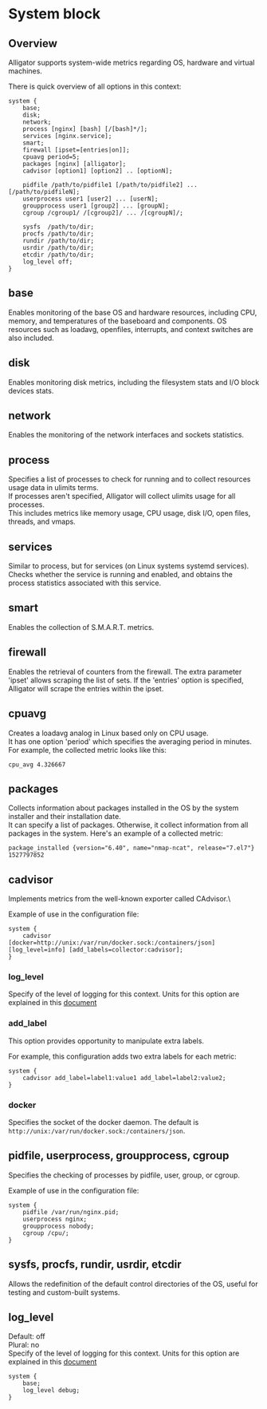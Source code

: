 # System block

## Overview
Alligator supports system-wide metrics regarding OS, hardware and virtual machines.

There is quick overview of all options in this context:
```
system {
    base;
    disk;
    network;
    process [nginx] [bash] [/[bash]*/];
    services [nginx.service];
    smart;
    firewall [ipset=[entries|on]];
    cpuavg period=5;
    packages [nginx] [alligator];
    cadvisor [option1] [option2] .. [optionN];

    pidfile /path/to/pidfile1 [/path/to/pidfile2] ... [/path/to/pidfileN];
    userprocess user1 [user2] ... [userN];
    groupprocess user1 [group2] ... [groupN];
    cgroup /cgroup1/ /[cgroup2]/ ... /[cgroupN]/;

    sysfs  /path/to/dir;
    procfs /path/to/dir;
    rundir /path/to/dir;
    usrdir /path/to/dir;
    etcdir /path/to/dir;
    log_level off;
}
```

## base
Enables monitoring of the base OS and hardware resources, including CPU, memory, and temperatures of the baseboard and components. OS resources such as loadavg, openfiles, interrupts, and context switches are also included.


## disk
Enables monitoring disk metrics, including the filesystem stats and I/O block devices stats.


## network
Enables the monitoring of the network interfaces and sockets statistics.


## process
Specifies a list of processes to check for running and to collect resources usage data in ulimits terms.\
If processes aren't specified, Alligator will collect ulimits usage for all processes.\
This includes metrics like memory usage, CPU usage, disk I/O, open files, threads, and vmaps.


## services
Similar to process, but for services (on Linux systems systemd services).\
Checks whether the service is running and enabled, and obtains the process statistics associated with this service.


## smart
Enables the collection of S.M.A.R.T. metrics.


## firewall
Enables the retrieval of counters from the firewall.
The extra parameter 'ipset' allows scraping the list of sets. If the 'entries' option is specified, Alligator will scrape the entries within the ipset.


## cpuavg
Creates a loadavg analog in Linux based only on CPU usage.\
It has one option 'period' which specifies the averaging period in minutes.\
For example, the collected metric looks like this:
```
cpu_avg 4.326667
```


## packages
Collects information about packages installed in the OS by the system installer and their installation date.\
It can specify a list of packages. Otherwise, it collect information from all packages in the system.
Here's an example of a collected metric:
```
package_installed {version="6.40", name="nmap-ncat", release="7.el7"} 1527797852
```


## cadvisor
Implements metrics from the well-known exporter called CAdvisor.\

Example of use in the configuration file:
```
system {
    cadvisor [docker=http://unix:/var/run/docker.sock:/containers/json] [log_level=info] [add_labels=collector:cadvisor];
}
```

### log_level
Specify of the level of logging for this context. Units for this option are explained in this [document](https://github.com/alligatormon/alligator/blob/master/doc/configuration.md#available-log-levels)

### add_label
This option provides opportunity to manipulate extra labels.

For example, this configuration adds two extra labels for each metric:
```
system {
    cadvisor add_label=label1:value1 add_label=label2:value2;
}
```

### docker
Specifies the socket of the docker daemon. The default is `http://unix:/var/run/docker.sock:/containers/json`.


## pidfile, userprocess, groupprocess, cgroup
Specifies the checking of processes by pidfile, user, group, or cgroup.

Example of use in the configuration file:
```
system {
    pidfile /var/run/nginx.pid;
    userprocess nginx;
    groupprocess nobody;
    cgroup /cpu/;
}
```

## sysfs, procfs, rundir, usrdir, etcdir
Allows the redefinition of the default control directories of the OS, useful for testing and custom-built systems.


## log_level
Default: off\
Plural: no\
Specify of the level of logging for this context. Units for this option are explained in this [document](https://github.com/alligatormon/alligator/blob/master/doc/configuration.md#available-log-levels)

```
system {
    base;
    log_level debug;
}
```
